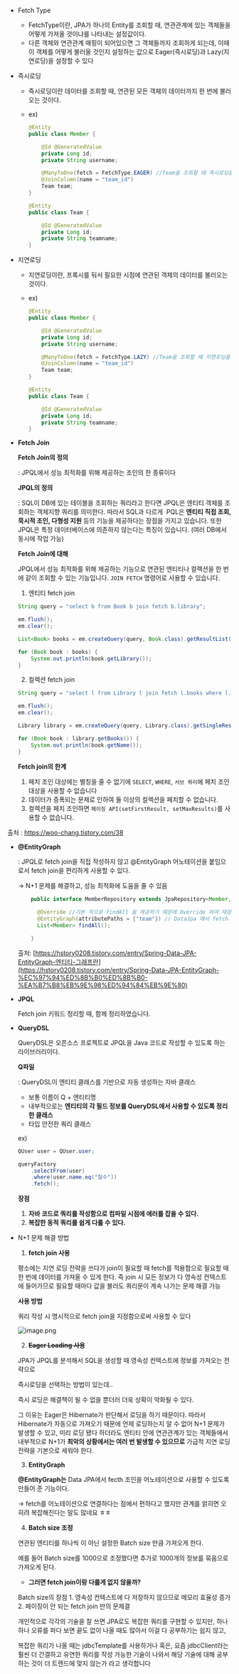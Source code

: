 - Fetch Type
    - FetchType이란, JPA가 하나의 Entity를 조회할 때, 연관관계에 있는 객체들을 어떻게 가져올 것이냐를 나타내는 설정값이다.
    - 다른 객체와 연관관계 매핑이 되어있으면 그 객체들까지 조회하게 되는데, 이때 이 객체를 어떻게 불러올 것인지 설정하는 값으로 Eager(즉시로딩)과 Lazy(지연로딩)을 설정할 수 있다
- 즉시로딩
    - 즉시로딩이란 데이터를 조회할 때, 연관된 모든 객체의 데이터까지 한 번에 불러오는 것이다.
    - ex)
        
        ```java
        @Entity
        public class Member {
        
            @Id @GeneratedValue
            private Long id;
            private String username;
        
            @ManyToOne(fetch = FetchType.EAGER) //Team을 조회할 때 즉시로딩을 사용하곘다!
            @JoinColumn(name = "team_id")
            Team team;
        }
        
        @Entity
        public class Team {
        
            @Id @GeneratedValue
            private Long id;
            private String teamname;
        }
        ```
        

- 지연로딩
    - 지연로딩이란, 프록시를 둬서 필요한 시점에 연관된 객체의 데이터를 불러오는 것이다.
    - ex)
        
        ```java
        @Entity
        public class Member {
        
            @Id @GeneratedValue
            private Long id;
            private String username;
        
            @ManyToOne(fetch = FetchType.LAZY) //Team을 조회할 때 지연로딩을 사용하곘다!
            @JoinColumn(name = "team_id")
            Team team;
        }
        
        @Entity
        public class Team {
        
            @Id @GeneratedValue
            private Long id;
            private String teamname;
        }
        ```

        
        
- **Fetch Join**
    
    **Fetch Join의 정의**
    
    : JPQL에서 성능 최적화를 위해 제공하는 조인의 한 종류이다
    
    **JPQL의 정의**
    
    : SQL이 DB에 있는 테이블을 조회하는 쿼리라고 한다면 JPQL은 엔티티 객체를 조회하는 객체지향 쿼리를 의미한다. 따라서 SQL과 다르게  PQL은 **엔티티 직접 조회, 묵시적 조인, 다형성 지원** 등의 기능을 제공하다는 장점을 가지고 있습니다. 또한 JPQL은 특정 데이터베이스에 의존하지 않는다는 특징이 있습니다. (여러 DB에서 동시에 작업 가능)
    
    **Fetch Join에 대해**
    
    JPQL에서 성능 최적화를 위해 제공하는 기능으로 연관된 엔티티나 컬렉션을 한 번에 같이 조회할 수 있는 기능입니다. `JOIN FETCH` 명령어로 사용할 수 있습니다.
    
    1. 엔티티 fetch join
    
    ```java
    String query = "select b from Book b join fetch b.library";
    
    em.flush();
    em.clear();
    
    List<Book> books = em.createQuery(query, Book.class).getResultList();
    
    for (Book book : books) {
        System.out.println(book.getLibrary());
    }
    ```
    
    2. 컬렉션 fetch join
    
    ```java
    String query = "select l from Library l join fetch l.books where l.name = 'libraryA'";
    
    em.flush();
    em.clear();
    
    Library library = em.createQuery(query, Library.class).getSingleResult();
    
    for (Book book : library.getBooks()) {
        System.out.println(book.getName());
    }
    ```

    
    **Fetch join의 한계**
    
    1. 페치 조인 대상에는 별칭을 줄 수 없기에 `SELECT`, `WHERE`, `서브 쿼리`에 페치 조인 대상을 사용할 수 없습니다
    2. 데이터가 증폭되는 문제로 인하여 둘 이상의 컬렉션을 페치할 수 없습니다.
    3. 컬렉션을 페치 조인하면 `페이징 API(setFirstResult, setMaxResults)`를 사용할 수 없습니다.

출처 : https://woo-chang.tistory.com/38




- **@EntityGraph**
    
    : JPQL로 fetch join을 직접 작성하지 않고 @EntityGraph 어노테이션을 붙임으로서 fetch join을 편리하게 사용할 수 있다.
    
    → N+1 문제를 해결하고, 성능 최적화에 도움을 줄 수 있음
    
    ```java
        public interface MemberRepository extends JpaRepository<Member,Long> ,MemberRepositoryCustom{
        
          @Override //기본 적으로 findAll 을 제공하기 때문에 Override 하여 재정의 후 사용 
          @EntityGraph(attributePaths = {"team"}) // DataJpa 에서 fetch 조인을 하기 위한 설정
          List<Member> findAll();
    
        }
    ```
    
    출처: [https://hstory0208.tistory.com/entry/Spring-Data-JPA-EntityGraph-엔티티-그래프란](https://hstory0208.tistory.com/entry/Spring-Data-JPA-EntityGraph-%EC%97%94%ED%8B%B0%ED%8B%B0-%EA%B7%B8%EB%9E%98%ED%94%84%EB%9E%80)
    
- **JPQL**
    
    Fetch join 키워드 정리할 때, 함께 정리하였습니다.
    
- **QueryDSL**
    
    QueryDSL은 오픈소스 프로젝트로 JPQL을 Java 코드로 작성할 수 있도록 하는 라이브러리이다.
    
    **Q파일**
    
    : QueryDSL이 엔티티 클래스를 기반으로 자동 생성하는 자바 클래스
    
    - 보통 이름이 Q + 엔티티명
    - 내부적으로는 **엔티티의 각 필드 정보를 QueryDSL에서 사용할 수 있도록 정리한 클래스**
    - 타입 안전한 쿼리 클래스
    
    ex)
    
    ```java
    QUser user = QUser.user;
    
    queryFactory
        .selectFrom(user)
        .where(user.name.eq("철수"))
        .fetch();
    
    ```
    
    **장점**
    
    1. **자바 코드로 쿼리를 작성함으로 컴파일 시점에 에러를 잡을 수 있다.**
    2. **복잡한 동적 쿼리를 쉽게 다룰 수 있다.**

       
    
- N+1 문제 해결 방법
    1) **fetch join 사용**
    
    평소에는 지연 로딩 전략을 쓰다가 join이 필요할 때 fetch를 적용함으로 필요할 때 한 번에 데이터를 가져올 수 있게 한다. 즉 join 시 모든 정보가 다 영속성 컨텍스트에 들어가므로 필요할 때마다 값을 불러도 쿼리문이 계속 나가는 문제 해결 가능
    
    **사용 방법**
    
     쿼리 작성 시 명시적으로 fetch join을 지정함으로써 사용할 수 있다
    
    ![image.png](attachment:4451bbc8-c97a-4d12-9148-57a7d4dd544f:image.png)
    
    2) **~~Eager Loading 사용~~**
    
    JPA가 JPQL를 분석해서 SQL을 생성할 때 영속성 컨텍스트에 정보를 가져오는 전략으로 
    
    즉시로딩을 선택하는 방법이 있는데..
    
    즉시 로딩은 해결책이 될 수 없을 뿐더러 더욱 상확이 악화될 수 있다.
    
    그 이유는 Eager은 Hibernate가 판단해서 로딩을 하기 때문이다. 따라서 Hibernate가 자동으로 가져오기 때문에 언제 로딩하는지 알 수 없어 N+1 문제가 발생할 수 있고, 미리 로딩 됐다 하더라도 엔티티 안에 연관관계가 있는 객체들에서 내부적으로 N+1가 **최악의 상황에서는 여러 번 발생할 수 있으므로** 가급적 지연 로딩 전략을 기본으로 세워야 한다.
    
    3) **EntityGraph**
    
    **@EntityGraph는** Data JPA에서 fecth 조인을 어노테이션으로 사용할 수 있도록 만들어 준 기능이다.
    
    → fetch를 어노테이션으로 연결하다는 점에서 편하다고 했지만 관계를 얽히면 오히려 복잡해진다는 말도 많네요 ㅎㅎ
    
    4) **Batch size 조정**
    
    연관된 엔티티를 하나씩 이 아닌 설정한 Batch size 만큼 가져오게 한다.
    
    예를 들어 Batch size를 1000으로 조정했다면 추가로 1000개의 정보를 묶음으로 가져오게 된다.
    
    - **그러면 fetch join이랑 다를게 없지 않을까?**
    
    Batch size의 장점
        1. 영속성 컨텍스트에 다 저장하지 않으므로 메모리 효율성 증가
        2. 페이징이 안 되는 fetch join 만의 문제결
    
    개인적으로 각각의 기술을 잘 쓰면 JPA로도 복잡한 쿼리를 구현할 수 있지만, 하나하나 오류를 파다 보면 끝도 없이 나올 때도 많아서 이걸 다 공부하기는 쉽지 않고,
    
    복잡한 쿼리가 나올 때는 jdbcTemplate를 사용하거나 혹은, 요즘 jdbcClient라는 훨씬 더 간결하고 유연한 쿼리를 작성 가능한 기술이 나와서 해당 기술에 대해 공부하는 것이 더 트렌드에 맞지 않는가 라고 생각합니다
